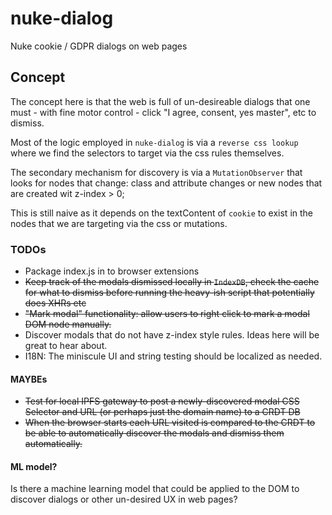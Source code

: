 # nuke-dialog

Nuke cookie / GDPR dialogs on web pages

## Concept

The concept here is that the web is full of un-desireable dialogs that one must - with fine motor control - click "I agree, consent, yes master", etc to dismiss.

Most of the logic employed in `nuke-dialog` is via a `reverse css lookup` where we find the selectors to target via the css rules themselves.

The secondary mechanism for discovery is via a `MutationObserver` that looks for nodes that change: class and attribute changes or new nodes that are created wit z-index > 0;

This is still naive as it depends on the textContent of `cookie` to exist in the nodes that we are targeting via the css or mutations.

### TODOs

* Package index.js in to browser extensions
* ~~Keep track of the modals dismissed locally in `IndexDB`, check the cache for what to dismiss before running the heavy-ish script that potentially does XHRs etc~~
* ~~"Mark modal" functionality: allow users to right click to mark a modal DOM node manually.~~
* Discover modals that do not have z-index style rules. Ideas here will be great to hear about.
* I18N: The miniscule UI and string testing should be localized as needed.

#### MAYBEs

* ~~Test for local IPFS gateway to post a newly-discovered modal CSS Selector and URL (or perhaps just the domain name) to a CRDT DB~~
* ~~When the browser starts each URL visited is compared to the CRDT to be able to automatically discover the modals and dismiss them automatically.~~

#### ML model?

Is there a machine learning model that could be applied to the DOM to discover dialogs or other un-desired UX in web pages?